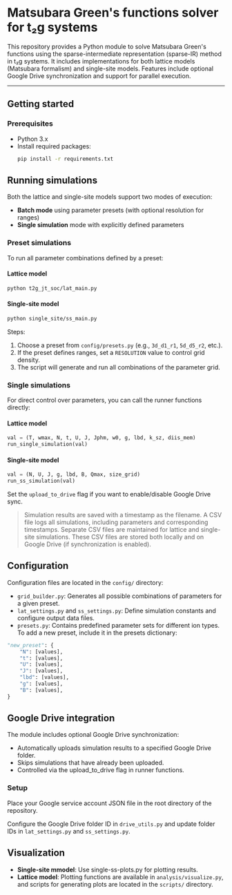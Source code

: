 
# Matsubara Green's functions solver for t₂g systems

This repository provides a Python module to solve Matsubara Green's functions using the sparse-intermediate representation (sparse-IR) method in t₂g systems. It includes implementations for both lattice models (Matsubara formalism) and single-site models. Features include optional Google Drive synchronization and support for parallel execution.

---

## Getting started

### Prerequisites
- Python 3.x
- Install required packages:
    ```bash
    pip install -r requirements.txt
    ```
## Running simulations

Both the lattice and single-site models support two modes of execution:
- **Batch mode** using parameter presets (with optional resolution for ranges)
- **Single simulation** mode with explicitly defined parameters

### Preset simulations

To run all parameter combinations defined by a preset:

#### Lattice model
```bash
python t2g_jt_soc/lat_main.py
```
####  Single-site model
```bash
python single_site/ss_main.py
```

Steps:

1. Choose a preset from `config/presets.py` (e.g., `3d_d1_r1`, `5d_d5_r2`, etc.).
2. If the preset defines ranges, set a `RESOLUTION` value to control grid density.
3. The script will generate and run all combinations of the parameter grid.

### Single simulations
For direct control over parameters, you can call the runner functions directly:
#### Lattice model
```python
val = (T, wmax, N, t, U, J, Jphm, w0, g, lbd, k_sz, diis_mem)
run_single_simulation(val)
```
#### Single-site model
```python
val = (N, U, J, g, lbd, B, Qmax, size_grid)
run_ss_simulation(val)
```
Set the `upload_to_drive` flag if you want to enable/disable Google Drive sync.
   > Simulation results are saved with a timestamp as the filename. A CSV file logs all simulations, including parameters and corresponding timestamps. Separate CSV files are maintained for lattice and single-site simulations. These CSV files are stored both locally and on Google Drive (if synchronization is enabled).

## Configuration
Configuration files are located in the `config/` directory:
- `grid_builder.py`: Generates all possible combinations of parameters for a given preset.
- `lat_settings.py` and `ss_settings.py`: Define simulation constants and configure output data files.
- `presets.py`: Contains predefined parameter sets for different ion types. To add a new preset, include it in the presets dictionary:
```python
"new_preset": {
    "N": [values],
    "t": [values],
    "U": [values],
    "J": [values],
    "lbd": [values],
    "g": [values],
    "B": [values],
}
```
## Google Drive integration
The module includes optional Google Drive synchronization:
- Automatically uploads simulation results to a specified Google Drive folder.
- Skips simulations that have already been uploaded.
- Controlled via the upload_to_drive flag in runner functions.

### Setup
Place your Google service account JSON file in the root directory of the repository.

Configure the Google Drive folder ID in `drive_utils.py` and update folder IDs in `lat_settings.py` and `ss_settings.py`.

## Visualization
- **Single-site mmodel**: Use single-ss-plots.py for plotting results.
- **Lattice model**: Plotting functions are available in `analysis/visualize.py`, and scripts for generating plots are located in the `scripts/` directory.


